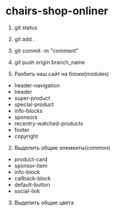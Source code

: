# chairs-shop-onliner

1. git status
2. git add .
3. git commit -m "comment"
4. git push origin branch_name

5. Разбить наш сайт на блоки(modules)

-   header-navigation
-   header
-   super-product
-   special-product
-   info-blocks
-   sponsors
-   recentry-watched-products
-   footer
-   copyright

2. Выделить общие элементы(common)

-   product-card
-   sponsor-item
-   info-block
-   callback-block
-   default-button
-   social-link

3. Выделить общие цвета
